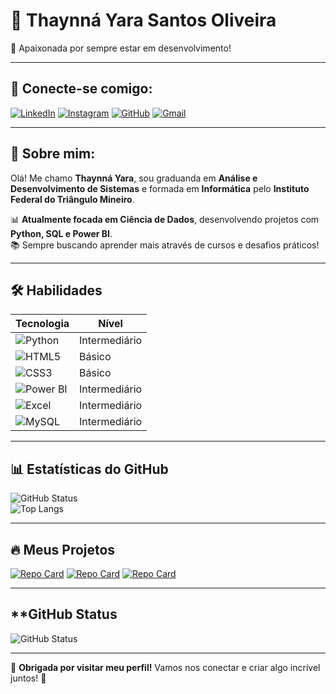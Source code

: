 # 🌟 Thaynná Yara Santos Oliveira

🚀 Apaixonada por sempre estar em desenvolvimento!  

---

## 🔗 Conecte-se comigo:

[![LinkedIn](https://img.shields.io/badge/-LinkedIn-0077B5?style=for-the-badge&logo=linkedin&logoColor=white)](https://www.linkedin.com/in/thaynn%C3%A1-yara-santos-oliveira/)
[![Instagram](https://img.shields.io/badge/-Instagram-E4405F?style=for-the-badge&logo=instagram&logoColor=white)](https://www.instagram.com/thaynnayara/)
[![GitHub](https://img.shields.io/badge/-GitHub-181717?style=for-the-badge&logo=github&logoColor=white)](https://github.com/thaynnayara)
[![Gmail](https://img.shields.io/badge/-Gmail-D14836?style=for-the-badge&logo=gmail&logoColor=white)](mailto:thaynnayara5@gmail.com)

---

## 📌 Sobre mim:
Olá! Me chamo **Thaynná Yara**, sou graduanda em **Análise e Desenvolvimento de Sistemas** e formada em **Informática** pelo **Instituto Federal do Triângulo Mineiro**.  

📊 **Atualmente focada em Ciência de Dados**, desenvolvendo projetos com **Python, SQL e Power BI**.  
📚 Sempre buscando aprender mais através de cursos e desafios práticos!  

---

## 🛠️ **Habilidades**  

| **Tecnologia** | **Nível** |
|--------------|-----------|
| ![Python](https://img.shields.io/badge/Python-3776AB?style=for-the-badge&logo=python&logoColor=white) | Intermediário |
| ![HTML5](https://img.shields.io/badge/HTML5-E34F26?style=for-the-badge&logo=html5&logoColor=white) | Básico |
| ![CSS3](https://img.shields.io/badge/CSS3-1572B6?style=for-the-badge&logo=css3&logoColor=white) | Básico |
| ![Power BI](https://img.shields.io/badge/Power%20BI-F2C811?style=for-the-badge&logo=power-bi&logoColor=black) | Intermediário |
| ![Excel](https://img.shields.io/badge/Microsoft%20Excel-217346?style=for-the-badge&logo=microsoft-excel&logoColor=white) | Intermediário |
| ![MySQL](https://img.shields.io/badge/MySQL-00000F?style=for-the-badge&logo=mysql&logoColor=white) | Intermediário |

---

## 📊 **Estatísticas do GitHub**  

![GitHub Status](https://github-readme-streak-stats.herokuapp.com?user=thaynnayara&theme=dracula&hide_border=true&hide_title=true)  
![Top Langs](https://github-readme-stats.vercel.app/api/top-langs/?username=thaynnayara&layout=compact&theme=dracula&hide_border=true)

---

## 🔥 **Meus Projetos**  

[![Repo Card](https://github-readme-stats.vercel.app/api/pin/?username=thaynnayara&repo=Algoritmos-2P&theme=dracula&hide_border=true)](https://github.com/thaynnayara/Algoritmos-2P)
[![Repo Card](https://github-readme-stats.vercel.app/api/pin/?username=thaynnayara&repo=ThaynnaYaraPG&theme=dracula&hide_border=true)](https://github.com/thaynnayara/thaynnaYaraPG)
[![Repo Card](https://github-readme-stats.vercel.app/api/pin/?username=thaynnayara&repo=BootCamp_Python&theme=dracula&hide_border=true)](https://github.com/thaynnayara/BootCamp_Python)

---

## **GitHub Status

![GitHub Status](https://github-readme-stats.vercel.app/api?username=thaynnayara&theme=dracula&hide_title=true&hide_border=true)

---

🌟 **Obrigada por visitar meu perfil!** 
Vamos nos conectar e criar algo incrível juntos! 🚀  

